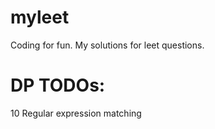 # myleet
Coding for fun. My solutions for leet questions.

# DP TODOs:
10 Regular expression matching

